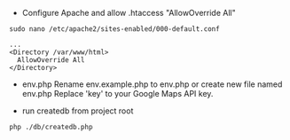 - Configure Apache and allow .htaccess "AllowOverride All"

```
sudo nano /etc/apache2/sites-enabled/000-default.conf

...
<Directory /var/www/html>
  AllowOverride All
</Directory>
```

- env.php
  Rename env.example.php to env.php or create new file named env.php
  Replace 'key' to your Google Maps API key.

- run createdb from project root

```
php ./db/createdb.php
```
